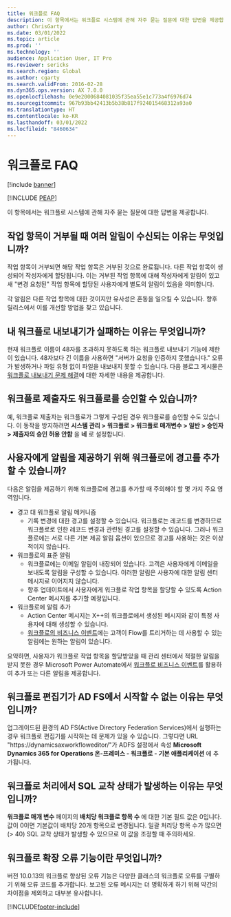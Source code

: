 ```yaml
---
title: 워크플로 FAQ
description: 이 항목에서는 워크플로 시스템에 관해 자주 묻는 질문에 대한 답변을 제공합니다.
author: ChrisGarty
ms.date: 03/01/2022
ms.topic: article
ms.prod: ''
ms.technology: ''
audience: Application User, IT Pro
ms.reviewer: sericks
ms.search.region: Global
ms.author: cgarty
ms.search.validFrom: 2016-02-28
ms.dyn365.ops.version: AX 7.0.0
ms.openlocfilehash: 0e9e2000684081035f35ea55e1c773a4f6976d74
ms.sourcegitcommit: 967b93bb42413b5b38b817f924015468312a93a0
ms.translationtype: HT
ms.contentlocale: ko-KR
ms.lasthandoff: 03/01/2022
ms.locfileid: "8460634"
---
```

# <a name="workflow-faq"></a>워크플로 FAQ

[!include [banner](../includes/banner.md)]


[!INCLUDE [PEAP](../../../includes/peap-1.md)]

이 항목에서는 워크플로 시스템에 관해 자주 묻는 질문에 대한 답변을 제공합니다.

## <a name="why-are-multiple-notifications-received-when-a-work-item-is-rejected"></a>작업 항목이 거부될 때 여러 알림이 수신되는 이유는 무엇입니까?
작업 항목이 거부되면 해당 작업 항목은 거부된 것으로 완료됩니다. 다른 작업 항목이 생성되어 작성자에게 할당됩니다. 이는 거부된 작업 항목에 대해 작성자에게 알림이 있고 새 "변경 요청된" 작업 항목에 할당된 사용자에게 별도의 알림이 있음을 의미합니다. 

각 알림은 다른 작업 항목에 대한 것이지만 유사성은 혼동을 일으킬 수 있습니다. 향후 릴리스에서 이를 개선할 방법을 찾고 있습니다.

## <a name="why-are-my-workflow-exports-failing"></a>내 워크플로 내보내기가 실패하는 이유는 무엇입니까?
현재 워크플로 이름이 48자를 초과하지 못하도록 하는 워크플로 내보내기 기능에 제한이 있습니다. 48자보다 긴 이름을 사용하면 "서버가 요청을 인증하지 못했습니다." 오류가 발생하거나 파일 유형 없이 파일을 내보내지 못할 수 있습니다. 다음 블로그 게시물은 [워크플로 내보내기 문제 해결](https://community.dynamics.com/365/financeandoperations/b/elandaxdynamicsaxupgradesanddevelopment/posts/workflow-export-troubleshooting)에 대한 자세한 내용을 제공합니다.

## <a name="can-the-submitter-of-a-workflow-also-approve-the-workflow"></a>워크플로 제출자도 워크플로를 승인할 수 있습니까?
예, 워크플로 제출자는 워크플로가 그렇게 구성된 경우 워크플로를 승인할 수도 있습니다. 이 동작을 방지하려면 **시스템 관리 > 워크플로 > 워크플로 매개변수 > 일반 > 승인자 > 제출자의 승인 허용 안함** 을 **네** 로 설정합니다.

## <a name="can-i-add-alerts-to-workflows-to-provide-notifications-to-users"></a>사용자에게 알림을 제공하기 위해 워크플로에 경고를 추가할 수 있습니까?
다음은 알림을 제공하기 위해 워크플로에 경고를 추가할 때 주의해야 할 몇 가지 주요 영역입니다.
- 경고 대 워크플로 알림 메커니즘
    - 기록 변경에 대한 경고를 설정할 수 있습니다. 워크플로는 레코드를 변경하므로 워크플로로 인한 레코드 변경과 관련된 경고를 설정할 수 있습니다. 그러나 워크플로에는 서로 다른 기본 제공 알림 옵션이 있으므로 경고를 사용하는 것은 이상적이지 않습니다.
- 워크플로의 표준 알림 
    - 워크플로에는 이메일 알림이 내장되어 있습니다. 고객은 사용자에게 이메일을 보내도록 알림을 구성할 수 있습니다. 이러한 알림은 사용자에 대한 알림 센터 메시지로 이어지지 않습니다.
    - 향후 업데이트에서 사용자에게 워크플로 작업 항목을 할당할 수 있도록 Action Center 메시지를 추가할 예정입니다. 
- 워크플로에 알림 추가
    - Action Center 메시지는 X++의 워크플로에서 생성된 메시지와 같이 특정 사용자에 대해 생성할 수 있습니다.
    - [워크플로의 비즈니스 이벤트](../../dev-itpro/business-events/business-events-workflow.md)에는 고객이 Flow를 트리거하는 데 사용할 수 있는 알림에는 원하는 알림이 있습니다.   

요약하면, 사용자가 워크플로 작업 항목을 할당받았을 때 관리 센터에서 적절한 알림을 받지 못한 경우 Microsoft Power Automate에서 [워크플로 비즈니스 이벤트](../../dev-itpro/business-events/business-events-workflow.md)를 활용하여 추가 또는 다른 알림을 제공합니다.

## <a name="why-is-workflow-editor-not-able-to-start-under-ad-fs"></a>워크플로 편집기가 AD FS에서 시작할 수 없는 이유는 무엇입니까?
업그레이드된 환경의 AD FS(Active Directory Federation Services)에서 실행하는 경우 워크플로 편집기를 시작하는 데 문제가 있을 수 있습니다. 그렇다면 URL "https://dynamicsaxworkfloweditor/"가 ADFS 설정에서 속성 **Microsoft Dynamics 365 for Operations 온-프레미스 - 워크플로 - 기본 애플리케이션** 에 추가됩니다.

## <a name="why-am-i-getting-sql-deadlocks-on-workflow-processing"></a>워크플로 처리에서 SQL 교착 상태가 발생하는 이유는 무엇입니까? 
**워크플로 매개 변수** 페이지의 **배치당 워크플로 항목 수** 에 대한 기본 필드 값은 0입니다. 값이 0이면 기본값이 배치당 20개 항목으로 변경됩니다. 일괄 처리당 항목 수가 많으면(> 40) SQL 교착 상태가 발생할 수 있으므로 이 값을 조정할 때 주의하세요.

## <a name="what-is-the-workflow-enhanced-error-feature"></a>워크플로 확장 오류 기능이란 무엇입니까?
버전 10.0.13의 워크플로 향상된 오류 기능은 다양한 클래스의 워크플로 오류를 구별하기 위해 오류 코드를 추가합니다. 보고된 오류 메시지는 더 명확하게 하기 위해 약간의 차이점을 제외하고 대부분 유사합니다.


[!INCLUDE[footer-include](../../../includes/footer-banner.md)]
